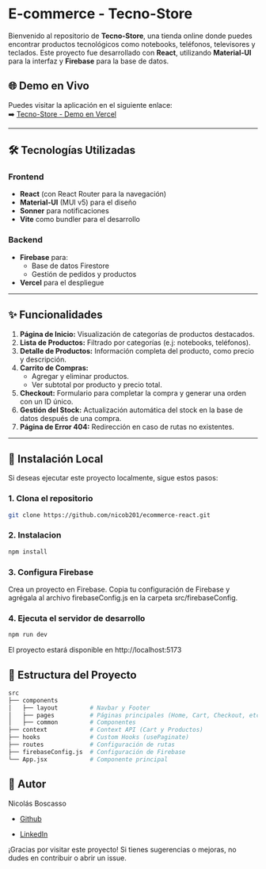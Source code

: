 # E-commerce - Tecno-Store

Bienvenido al repositorio de **Tecno-Store**, una tienda online donde puedes encontrar productos tecnológicos como notebooks, teléfonos, televisores y teclados. Este proyecto fue desarrollado con **React**, utilizando **Material-UI** para la interfaz y **Firebase** para la base de datos.

## 🌐 Demo en Vivo

Puedes visitar la aplicación en el siguiente enlace:  
➡️ [Tecno-Store - Demo en Vercel](https://ecommerce-nico-boscasso.vercel.app/)

---

## 🛠️ Tecnologías Utilizadas

### Frontend

- **React** (con React Router para la navegación)
- **Material-UI** (MUI v5) para el diseño
- **Sonner** para notificaciones
- **Vite** como bundler para el desarrollo

### Backend

- **Firebase** para:
  - Base de datos Firestore
  - Gestión de pedidos y productos
- **Vercel** para el despliegue

---

## ✨ Funcionalidades

1. **Página de Inicio:** Visualización de categorías de productos destacados.
2. **Lista de Productos:** Filtrado por categorías (e.j: notebooks, teléfonos).
3. **Detalle de Productos:** Información completa del producto, como precio y descripción.
4. **Carrito de Compras:**
   - Agregar y eliminar productos.
   - Ver subtotal por producto y precio total.
5. **Checkout:** Formulario para completar la compra y generar una orden con un ID único.
6. **Gestión del Stock:** Actualización automática del stock en la base de datos después de una compra.
7. **Página de Error 404:** Redirección en caso de rutas no existentes.

---

## 🚀 Instalación Local

Si deseas ejecutar este proyecto localmente, sigue estos pasos:

### 1. Clona el repositorio

```bash
git clone https://github.com/nicob201/ecommerce-react.git
```

### 2. Instalacion

```bash
npm install
```

### 3. Configura Firebase

Crea un proyecto en Firebase.
Copia tu configuración de Firebase y agrégala al archivo firebaseConfig.js en la carpeta src/firebaseConfig.

### 4. Ejecuta el servidor de desarrollo

```bash
npm run dev
```

El proyecto estará disponible en http://localhost:5173

## 📂 Estructura del Proyecto

```bash
src
├── components
│   ├── layout         # Navbar y Footer
│   ├── pages          # Páginas principales (Home, Cart, Checkout, etc.)
│   ├── common         # Componentes
├── context            # Context API (Cart y Productos)
├── hooks              # Custom Hooks (usePaginate)
├── routes             # Configuración de rutas
├── firebaseConfig.js  # Configuración de Firebase
└── App.jsx            # Componente principal

```

## 👤 Autor

Nicolás Boscasso

* [Github](https://github.com/nicob201)

* [LinkedIn](https://www.linkedin.com/in/nicolas-boscasso/)

¡Gracias por visitar este proyecto! Si tienes sugerencias o mejoras, no dudes en contribuir o abrir un issue.
